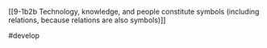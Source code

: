 [[9-1b2b Technology, knowledge, and people constitute symbols (including relations, because relations are also symbols)]]

#develop 